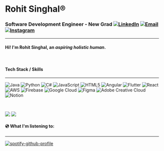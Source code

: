 # Rohit Singhal®️

### Software Development Engineer - New Grad [![LinkedIn](https://img.shields.io/badge/LinkedIn-%230077B5.svg?logo=linkedin&logoColor=white)](https://linkedin.com/in/rohitpsinghal) [![Email](https://img.shields.io/badge/Email-%23D14836.svg?logo=mail.ru&logoColor=white)](mailto:rohitpsinghal@gmail.com) [![Instagram](https://img.shields.io/badge/Instagram-%23E4405F.svg?logo=Instagram&logoColor=white)](https://instagram.com/rohit_singhal4)
---

#### Hi! I'm Rohit Singhal, an *aspiring holistic human*.

<br/>

#### Tech Stack / Skills
---
![Java](https://img.shields.io/badge/java-%23ED8B00.svg?style=for-the-badge&logo=openjdk&logoColor=white) 
![Python](https://img.shields.io/badge/python-3670A0?style=for-the-badge&logo=python&logoColor=ffdd54) 
![C#](https://img.shields.io/badge/c%23-%23239120.svg?style=for-the-badge&logo=csharp&logoColor=white)
![JavaScript](https://img.shields.io/badge/javascript-%23323330.svg?style=for-the-badge&logo=javascript&logoColor=%23F7DF1E) 
![HTML5](https://img.shields.io/badge/html5-%23E34F26.svg?style=for-the-badge&logo=html5&logoColor=white) 
![Angular](https://img.shields.io/badge/angular-%23DD0031.svg?style=for-the-badge&logo=angular&logoColor=white) 
![Flutter](https://img.shields.io/badge/Flutter-%2302569B.svg?style=for-the-badge&logo=Flutter&logoColor=white) 
![React](https://img.shields.io/badge/react-%2320232a.svg?style=for-the-badge&logo=react&logoColor=%2361DAFB)
![AWS](https://img.shields.io/badge/AWS-%23FF9900.svg?style=for-the-badge&logo=amazon-aws&logoColor=white) 
![Firebase](https://img.shields.io/badge/firebase-%23039BE5.svg?style=for-the-badge&logo=firebase) 
![Google Cloud](https://img.shields.io/badge/GoogleCloud-%234285F4.svg?style=for-the-badge&logo=google-cloud&logoColor=white)
![Figma](https://img.shields.io/badge/figma-%23F24E1E.svg?style=for-the-badge&logo=figma&logoColor=white) 
![Adobe Creative Cloud](https://img.shields.io/badge/Adobe%20Creative%20Cloud-DA1F26.svg?style=for-the-badge&logo=Adobe%20Creative%20Cloud&logoColor=white) 
![Notion](https://img.shields.io/badge/Notion-%23000000.svg?style=for-the-badge&logo=notion&logoColor=white)

<br/>

![](https://github-readme-stats.vercel.app/api?username=Rohit-Singhal4&theme=gotham&hide_border=false&include_all_commits=false&count_private=false)
![](https://github-readme-stats.vercel.app/api/top-langs/?username=Rohit-Singhal4&theme=gotham&hide_border=false&include_all_commits=false&count_private=false&layout=compact)

#### 💿 What I'm listening to:
---
[![spotify-github-profile](https://spotify-github-profile.vercel.app/api/view?uid=225k4mlevcga6ajjtdacpzitq&cover_image=true&theme=novatorem&show_offline=false&background_color=000000&interchange=false&bar_color=53b14f&bar_color_cover=true)](https://spotify-github-profile.vercel.app/api/view?uid=225k4mlevcga6ajjtdacpzitq&redirect=true)
